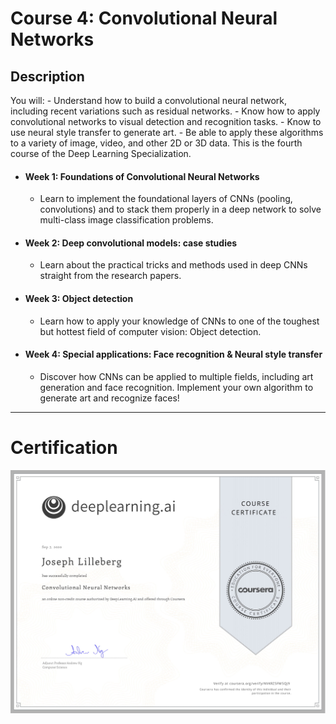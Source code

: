# Course 4: Convolutional Neural Networks

## Description
You will: - Understand how to build a convolutional neural network, including recent variations such as residual networks. - Know how to apply convolutional networks to visual detection and recognition tasks. - Know to use neural style transfer to generate art. - Be able to apply these algorithms to a variety of image, video, and other 2D or 3D data. This is the fourth course of the Deep Learning Specialization.

- #### Week 1: Foundations of Convolutional Neural Networks
	- Learn to implement the foundational layers of CNNs (pooling, convolutions) and to stack them properly in a deep network to solve multi-class image classification problems.
- #### Week 2: Deep convolutional models: case studies
	- Learn about the practical tricks and methods used in deep CNNs straight from the research papers.
- #### Week 3: Object detection
	- Learn how to apply your knowledge of CNNs to one of the toughest but hottest field of computer vision: Object detection.
- #### Week 4: Special applications: Face recognition & Neural style transfer
	- Discover how CNNs can be applied to multiple fields, including art generation and face recognition. Implement your own algorithm to generate art and recognize faces!

---

# Certification
<p align="center">
  <img src="../Deep Learning Certification Images/Courses/Convolutional_Neural_Networks.jpg" | width=800 />
</p>
